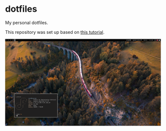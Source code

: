 # dotfiles
My personal dotfiles.

This repository was set up based on [this tutorial](https://www.atlassian.com/git/tutorials/dotfiles).

![Current setup](current_setup.png)

